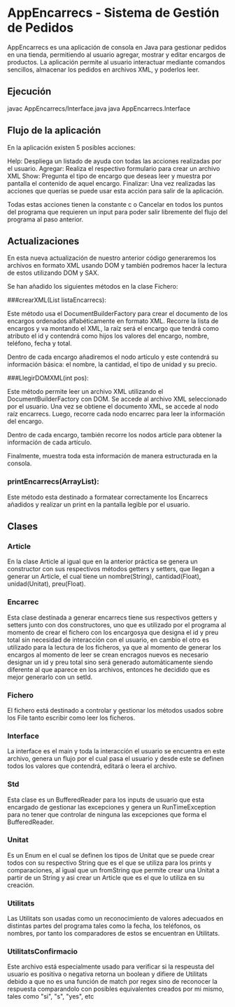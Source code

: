 # AppEncarrecs - Sistema de Gestión de Pedidos

AppEncarrecs es una aplicación de consola en Java para gestionar pedidos en una tienda, permitiendo al usuario agregar, mostrar y editar encargos de productos. La aplicación permite al usuario interactuar mediante comandos sencillos, almacenar los pedidos en archivos XML, y poderlos leer.

## Ejecución

javac AppEncarrecs/Interface.java
java AppEncarrecs.Interface

## Flujo de la aplicación

En la aplicación existen 5 posibles acciones:

Help:
    Despliega un listado de ayuda con todas las acciones realizadas por el usuario.
Agregar:
    Realiza el respectivo formulario para crear un archivo XML
Show:
    Pregunta el tipo de encargo que deseas leer y muestra por pantalla el contenido de aquel encargo.
Finalizar:
    Una vez realizadas las acciones que querías se puede usar esta acción para salir de la aplicación.

Todas estas acciones tienen la constante c o Cancelar en todos los puntos del programa que requieren un input para poder salir libremente del flujo del programa al paso anterior.

## Actualizaciones

En esta nueva actualización de nuestro anterior código generaremos los archivos en formato XML usando DOM y también podremos hacer la lectura de estos utilizando DOM y SAX.

Se han añadido los siguientes métodos en la clase Fichero:

###crearXML(List<Encarrec> listaEncarrecs):

Este método usa el DocumentBuilderFactory para crear el documento de los encargos ordenados alfabéticamente en formato XML. Recorre la lista de encargos y va montando el XML, la raíz será el encargo que tendrá como atributo el id y contendrá como hijos los valores del encargo, nombre, teléfono, fecha y total. 

Dentro de cada encargo añadiremos el nodo artículo y este contendrá su información básica: el nombre, la cantidad, el tipo de unidad y su precio.

###LlegirDOMXML(int pos):

Este método permite leer un archivo XML utilizando el DocumentBuilderFactory con DOM. Se accede al archivo XML seleccionado por el usuario. Una vez se obtiene el documento XML, se accede al nodo raíz encarrecs. Luego, recorre cada nodo encarrec para leer la información del encargo. 

Dentro de cada encargo, también recorre los nodos article para obtener la información de cada artículo. 

Finalmente, muestra toda esta información de manera estructurada en la consola.

### printEncarrecs(ArrayList<Encarrecs>):
Este método esta destinado a formatear correctamente los Encarrecs añadidos y realizar un print en la pantalla legible por el usuario.

## Clases

### Article

En la clase Article al igual que en la anterior práctica se genera un constructor con sus respectivos métodos getters y setters, que llegan a generar un Article, el cual tiene un nombre(String), cantidad(Float), unidad(Unitat), preu(Float).

### Encarrec

Esta clase destinada a generar encarrecs tiene sus respectivos getters y setters junto con dos constructores, uno que es utilizado por el programa al momento de crear el fichero con los encargosya que designa el id y preu total sin necesidad de interacción con el usuario, en cambio el otro es utilizado para la lectura de los ficheros, ya que al momento de generar los encargos al momento de leer se crean encragos nuevos es necesario designar un id y preu total sino será generado automáticamente siendo diferente al que aparece en los archivos, entonces he decidido que es mejor generarlo con un setId. 

### Fichero

El fichero está destinado a controlar y gestionar los métodos usados sobre los File tanto escribir como leer los ficheros.

### Interface

La interface es el main y toda la interacción el usuario se encuentra en este archivo, genera un flujo por el cual pasa el usuario y desde este se definen todos los valores que contendrá, editará o leera el archivo.

### Std

Esta clase es un BufferedReader para los inputs de usuario que esta encargado de gestionar las excepciones y genera un RunTimeException para no tener que controlar de ninguna las excepciones que forma el BufferedReader.

### Unitat

Es un Enum en el cual se definen los tipos de Unitat que se puede crear todos con su respectivo String que es el que se utiliza para los prints y comparaciones, al igual que un fromString que permite crear una Unitat a partir de un String y asi crear un Article que es el que lo utiliza en su creación. 

### Utilitats

Las Utilitats son usadas como un reconocimiento de valores adecuados en distintas partes del programa tales como la fecha, los teléfonos, os nombres, por tanto los comparadores de estos se encuentran en Utilitats.

### UtilitatsConfirmacio

Este archivo está especialmente usado para verificar si la respeusta del usuario es positiva o negativa retorna un boolean y difiere de Utilitats debido a que no es una función de match por regex sino de reconocer la respuesta comparandolo con posibles equivalentes creados por mi mismo, tales como "si", "s", "yes", etc

